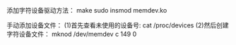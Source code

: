 添加字符设备驱动方法：
make
sudo insmod memdev.ko

手动添加设备文件：
 (1)首先查看未使用的设备号:	cat /proc/devices
 (2)然后创建字符设备文件：	mknod /dev/memdev c 149 0


